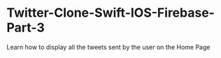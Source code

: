 # Twitter-Clone-Swift-IOS-Firebase-Part-3
Learn how to display all the tweets sent by the user on the Home Page
